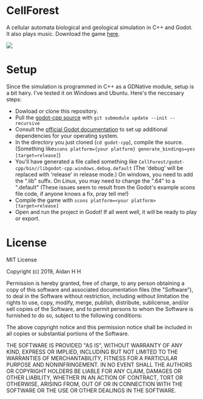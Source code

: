 # CellForest

A cellular automata biological and geological simulation in C++ and Godot. It also plays music. Download the game [here](https://ailanthus.itch.io/forest).

<img src="img/demo.gif">

# Setup

Since the simulation is programmed in C++ as a GDNative module, setup is a bit hairy. I've tested it on Windows and Ubuntu. Here's the neccesary steps:
* Dowload or clone this repository.
* Pull the [godot-cpp source](https://github.com/GodotNativeTools/godot-cpp) with `git submodule update --init --recursive`
* Consult the [official Godot documentation](https://docs.godotengine.org/en/stable/tutorials/plugins/gdnative/gdnative-cpp-example.html) to set up additional dependencies for your operating system.
* In the directory you just cloned (`cd godot-cpp`), compile the source. (Something like`scons platform={your platform} generate_bindings=yes [target=release]`)
* You'll have generated a file called something like `CellForest/godot-cpp/bin//libgodot-cpp.windows.debug.default` (The 'debug' will be replaced with 'release' in release mode.) On windows, you need to add the ".lib" suffx. On Linux, you may need to change the ".64" to a ".default" (These issues seem to result from the Godot's example scons file code, if anyone knows a fix, pray tell me!)
* Compile the game with `scons platform=<your platform> [target=release]`
* Open and run the project in Godot! If all went well, it will be ready to play or export.


# License

MIT License

Copyright (c) 2019, Aidan H H

Permission is hereby granted, free of charge, to any person obtaining a copy
of this software and associated documentation files (the "Software"), to deal
in the Software without restriction, including without limitation the rights
to use, copy, modify, merge, publish, distribute, sublicense, and/or sell
copies of the Software, and to permit persons to whom the Software is
furnished to do so, subject to the following conditions:

The above copyright notice and this permission notice shall be included in all
copies or substantial portions of the Software.

THE SOFTWARE IS PROVIDED "AS IS", WITHOUT WARRANTY OF ANY KIND, EXPRESS OR
IMPLIED, INCLUDING BUT NOT LIMITED TO THE WARRANTIES OF MERCHANTABILITY,
FITNESS FOR A PARTICULAR PURPOSE AND NONINFRINGEMENT. IN NO EVENT SHALL THE
AUTHORS OR COPYRIGHT HOLDERS BE LIABLE FOR ANY CLAIM, DAMAGES OR OTHER
LIABILITY, WHETHER IN AN ACTION OF CONTRACT, TORT OR OTHERWISE, ARISING FROM,
OUT OF OR IN CONNECTION WITH THE SOFTWARE OR THE USE OR OTHER DEALINGS IN THE
SOFTWARE.
